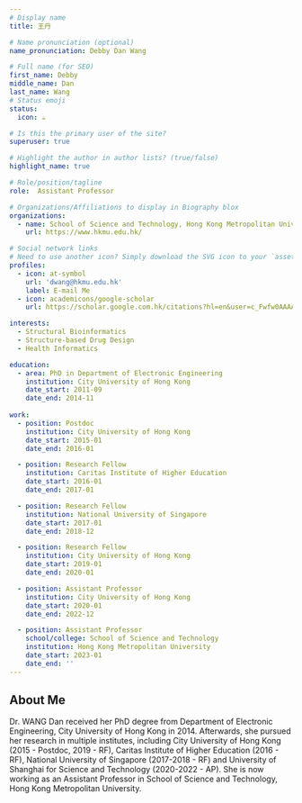 ```yaml
---
# Display name
title: 王丹

# Name pronunciation (optional)
name_pronunciation: Debby Dan Wang

# Full name (for SEO)
first_name: Debby
middle_name: Dan
last_name: Wang
# Status emoji
status:
  icon: ☕️

# Is this the primary user of the site?
superuser: true

# Highlight the author in author lists? (true/false)
highlight_name: true

# Role/position/tagline
role:  Assistant Professor

# Organizations/Affiliations to display in Biography blox
organizations:
  - name: School of Science and Technology, Hong Kong Metropolitan University
    url: https://www.hkmu.edu.hk/

# Social network links
# Need to use another icon? Simply download the SVG icon to your `assets/media/icons/` folder.
profiles:
  - icon: at-symbol
    url: 'dwang@hkmu.edu.hk'
    label: E-mail Me
  - icon: academicons/google-scholar
    url: https://scholar.google.com.hk/citations?hl=en&user=c_Fwfw0AAAAJ

interests:
  - Structural Bioinformatics
  - Structure-based Drug Design
  - Health Informatics

education:
  - area: PhD in Department of Electronic Engineering 
    institution: City University of Hong Kong
    date_start: 2011-09
    date_end: 2014-11
    
work:
  - position: Postdoc
    institution: City University of Hong Kong
    date_start: 2015-01
    date_end: 2016-01

  - position: Research Fellow
    institution: Caritas Institute of Higher Education
    date_start: 2016-01
    date_end: 2017-01

  - position: Research Fellow
    institution: National University of Singapore
    date_start: 2017-01
    date_end: 2018-12

  - position: Research Fellow
    institution: City University of Hong Kong
    date_start: 2019-01
    date_end: 2020-01

  - position: Assistant Professor
    institution: City University of Hong Kong
    date_start: 2020-01
    date_end: 2022-12

  - position: Assistant Professor
    school/college: School of Science and Technology
    institution: Hong Kong Metropolitan University
    date_start: 2023-01
    date_end: ''
---
```


## About Me

Dr. WANG Dan received her PhD degree from Department of Electronic Engineering, City University of Hong Kong in 2014. Afterwards, she pursued her research in multiple institutes, including City University of Hong Kong (2015 - Postdoc, 2019 - RF), Caritas Institute of Higher Education (2016 - RF), National University of Singapore (2017-2018 - RF) and University of Shanghai for Science and Technology (2020-2022 - AP). She is now working as an Assistant Professor in School of Science and Technology, Hong Kong Metropolitan University.
